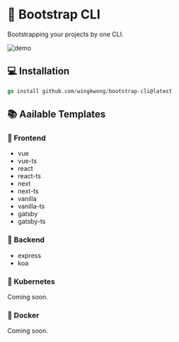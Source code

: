 # 🚀 Bootstrap CLI

Bootstrapping your projects by one CLI.

![demo](https://user-images.githubusercontent.com/35857179/218762583-31af7925-8ba5-4c06-b602-9c282c204303.gif)

## 💻 Installation

```go
go install github.com/wingkwong/bootstrap-cli@latest
```

## 📚 Aailable Templates

### 📘 Frontend

- vue
- vue-ts
- react
- react-ts
- next
- next-ts
- vanilla
- vanilla-ts
- gatsby
- gatsby-ts

### 📙 Backend

- express
- koa

### 📕 Kubernetes

Coming soon.

### 📒 Docker 

Coming soon.